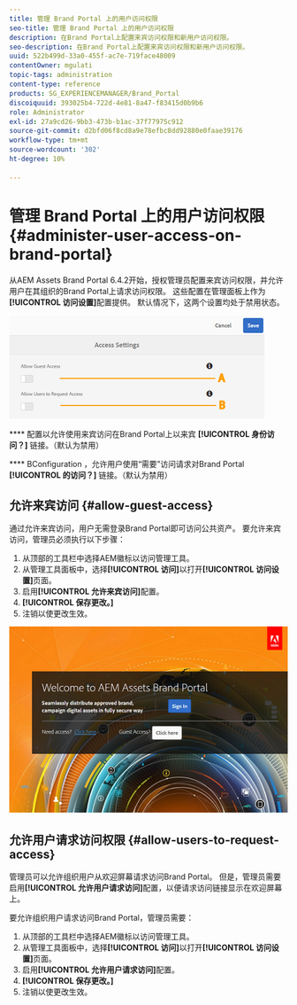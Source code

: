 ```yaml
---
title: 管理 Brand Portal 上的用户访问权限
seo-title: 管理 Brand Portal 上的用户访问权限
description: 在Brand Portal上配置来宾访问权限和新用户访问权限。
seo-description: 在Brand Portal上配置来宾访问权限和新用户访问权限。
uuid: 522b499d-33a0-455f-ac7e-719face48009
contentOwner: mgulati
topic-tags: administration
content-type: reference
products: SG_EXPERIENCEMANAGER/Brand_Portal
discoiquuid: 393025b4-722d-4e81-8a47-f83415d0b9b6
role: Administrator
exl-id: 27a9cd26-9bb3-473b-b1ac-37f77975c912
source-git-commit: d2bfd06f8cd8a9e78efbc8dd92880e0faae39176
workflow-type: tm+mt
source-wordcount: '302'
ht-degree: 10%

---
```


# 管理 Brand Portal 上的用户访问权限 {#administer-user-access-on-brand-portal}

从AEM Assets Brand Portal 6.4.2开始，授权管理员配置来宾访问权限，并允许用户在其组织的Brand Portal上请求访问权限。 这些配置在管理面板上作为&#x200B;**[!UICONTROL 访问设置]**&#x200B;配置提供。 默认情况下，这两个设置均处于禁用状态。

![](assets/access-configs.png)

****   配置以允许使用来宾访问在Brand Portal上以来宾 **[!UICONTROL 身份访问？]** 链接。（默认为禁用）

****   BConfiguration ，允许用户使用“需要”访问请求对Brand Portal **[!UICONTROL 的访问？]** 链接。（默认为禁用）

## 允许来宾访问 {#allow-guest-access}

通过允许来宾访问，用户无需登录Brand Portal即可访问公共资产。
要允许来宾访问，管理员必须执行以下步骤：

1. 从顶部的工具栏中选择AEM徽标以访问管理工具。
1. 从管理工具面板中，选择&#x200B;**[!UICONTROL 访问]**&#x200B;以打开&#x200B;**[!UICONTROL 访问设置]**&#x200B;页面。
1. 启用&#x200B;**[!UICONTROL 允许来宾访问]**&#x200B;配置。
1. **[!UICONTROL 保存更改。]**
1. 注销以使更改生效。

![](assets/bp-welcome-screen.png)

## 允许用户请求访问权限 {#allow-users-to-request-access}

管理员可以允许组织用户从欢迎屏幕请求访问Brand Portal。 但是，管理员需要启用&#x200B;**[!UICONTROL 允许用户请求访问]**&#x200B;配置，以便请求访问链接显示在欢迎屏幕上。

要允许组织用户请求访问Brand Portal，管理员需要：

1. 从顶部的工具栏中选择AEM徽标以访问管理工具。
1. 从管理工具面板中，选择&#x200B;**[!UICONTROL 访问]**&#x200B;以打开&#x200B;**[!UICONTROL 访问设置]**&#x200B;页面。
1. 启用&#x200B;**[!UICONTROL 允许用户请求访问]**&#x200B;配置。
1. **[!UICONTROL 保存更改。]**
1. 注销以使更改生效。
